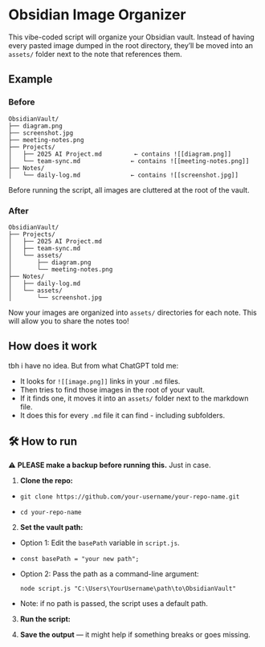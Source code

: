 # Obsidian Image Organizer

This vibe-coded script will organize your Obsidian vault. Instead of having every pasted image dumped in the root directory, they’ll be moved into an `assets/` folder next to the note that references them.

## Example

### Before

```
ObsidianVault/
├── diagram.png
├── screenshot.jpg
├── meeting-notes.png
├── Projects/
│   ├── 2025 AI Project.md         ← contains ![[diagram.png]]
│   └── team-sync.md              ← contains ![[meeting-notes.png]]
├── Notes/
│   └── daily-log.md              ← contains ![[screenshot.jpg]]
```

Before running the script, all images are cluttered at the root of the vault.

### After

```
ObsidianVault/
├── Projects/
│   ├── 2025 AI Project.md
│   ├── team-sync.md
│   └── assets/
│       ├── diagram.png
│       └── meeting-notes.png
├── Notes/
│   ├── daily-log.md
│   └── assets/
│       └── screenshot.jpg
```

Now your images are organized into `assets/` directories for each note. This will allow you to share the notes too!

## How does it work

tbh i have no idea. But from what ChatGPT told me:

- It looks for `![[image.png]]` links in your `.md` files.
- Then tries to find those images in the root of your vault.
- If it finds one, it moves it into an `assets/` folder next to the markdown file.
- It does this for every `.md` file it can find - including subfolders.

## 🛠️ How to run

⚠️ **PLEASE make a backup before running this.** Just in case.

1. **Clone the repo:**

- `git clone https://github.com/your-username/your-repo-name.git`

- `cd your-repo-name`

2. **Set the vault path:**

- Option 1: Edit the `basePath` variable in `script.js`.

- `const basePath = "your new path";`

- Option 2: Pass the path as a command-line argument:

  ```
  node script.js "C:\Users\YourUsername\path\to\ObsidianVault"
  ```

- Note: if no path is passed, the script uses a default path.

3. **Run the script:**

4. **Save the output** — it might help if something breaks or goes missing.
